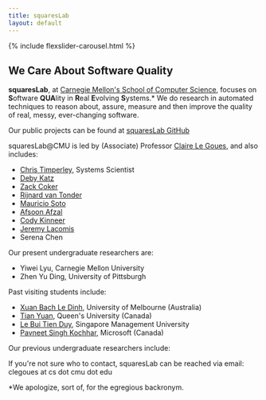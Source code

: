 ```yaml
---
title: squaresLab
layout: default
---
```

{% include flexslider-carousel.html %}

## We Care About Software Quality

**squaresLab**, at [Carnegie Mellon's School of Computer
Science](https://http://www.cs.cmu.edu/), focuses on **S**oftware **QUA**lity in
**R**eal **E**volving **S**ystems.* We do research in automated techniques to
reason about, assure, measure and then improve the quality of real, messy,
ever-changing software.

Our public projects can be found at [squaresLab
GitHub](https://github.com/squaresLab)

squaresLab@CMU is led by (Associate) Professor [Claire Le
Goues](http://www.clairelegoues.com), and also includes:

*   [Chris Timperley](http://www.christimperley.co.uk), Systems Scientist
*   [Deby Katz](http://www.cs.cmu.edu/~dskatz/)
*   [Zack Coker](http://www.andrew.cmu.edu/user/zfc/)
*   [Rijnard van Tonder](http://www.cs.cmu.edu/~rvantond/)
*   [Mauricio Soto](http://www.cs.cmu.edu/~msotogon/)
*   [Afsoon Afzal](http://www.cs.cmu.edu/~afsoona)
*   [Cody Kinneer](http://kinneerc.github.io)
*   [Jeremy Lacomis](http://www.cs.cmu.edu/~jlacomis/)
*   Serena Chen

Our present undergraduate researchers are:
*   Yiwei Lyu, Carnegie Mellon University
*   Zhen Yu Ding, University of Pittsburgh

Past visiting students include:
* [Xuan Bach Le Dinh](https://xuanbachle.github.io/), University of Melbourne (Australia)
* [Tian Yuan](http://sophiaytian.com/), Queen's University (Canada)
* [Le Bui Tien Duy](https://sites.google.com/site/lebuitienduy), Singapore
  Management University
* [Pavneet Singh Kochhar](https://kochharps.wixsite.com/pavneet), Microsoft (Canada) 

Our previous undergraduate researchers include:

If you're not sure who to contact, squaresLab can be reached via email: clegoues
at cs dot cmu dot edu


*We apologize, sort of, for the egregious backronym.

